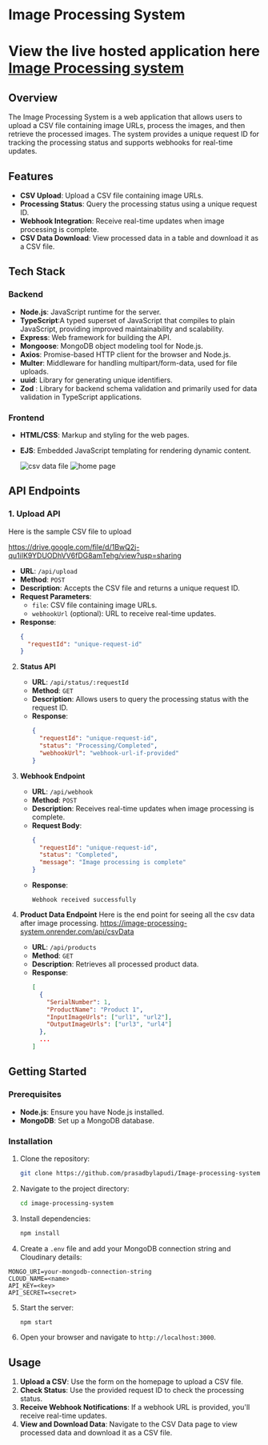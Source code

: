 # Image Processing System

# View the live hosted application here [Image Processing system](https://image-processing-system.onrender.com/)


## Overview

The Image Processing System is a web application that allows users to upload a CSV file containing image URLs, process the images, and then retrieve the processed images. The system provides a unique request ID for tracking the processing status and supports webhooks for real-time updates.

## Features

- **CSV Upload**: Upload a CSV file containing image URLs.
- **Processing Status**: Query the processing status using a unique request ID.
- **Webhook Integration**: Receive real-time updates when image processing is complete.
- **CSV Data Download**: View processed data in a table and download it as a CSV file.

## Tech Stack

### Backend

- **Node.js**: JavaScript runtime for the server.
- **TypeScript**:A typed superset of JavaScript that compiles to plain JavaScript, providing improved maintainability and scalability.
- **Express**: Web framework for building the API.
- **Mongoose**: MongoDB object modeling tool for Node.js.
- **Axios**: Promise-based HTTP client for the browser and Node.js.
- **Multer**: Middleware for handling multipart/form-data, used for file uploads.
- **uuid**: Library for generating unique identifiers.
- **Zod** : Library for backend schema validation and primarily used for data validation in TypeScript applications.

### Frontend

- **HTML/CSS**: Markup and styling for the web pages.
- **EJS**: Embedded JavaScript templating for rendering dynamic content.

  ![csv data file](https://github.com/prasadbylapudi/Image-processing-system/assets/31813770/4d07f4e0-7e71-44f3-a1e4-47554e290858)
![home page ](https://github.com/prasadbylapudi/Image-processing-system/assets/31813770/0ca84cee-6203-4fb9-aa0a-789d90e7bbc1)


## API Endpoints

### 1. Upload API

Here is the sample CSV file to upload

https://drive.google.com/file/d/1BwQ2j-qu1iIK9YDUODhVV6fDG8amTehg/view?usp=sharing

- **URL**: `/api/upload`
- **Method**: `POST`
- **Description**: Accepts the CSV file and returns a unique request ID.
- **Request Parameters**:
  - `file`: CSV file containing image URLs.
  - `webhookUrl` (optional): URL to receive real-time updates.
- **Response**:
  ```json
  {
    "requestId": "unique-request-id"
  }
  ```

2. **Status API**

   - **URL**: `/api/status/:requestId`
   - **Method**: `GET`
   - **Description**: Allows users to query the processing status with the request ID.
   - **Response**:
     ```json
     {
       "requestId": "unique-request-id",
       "status": "Processing/Completed",
       "webhookUrl": "webhook-url-if-provided"
     }
     ```

3. **Webhook Endpoint**

   - **URL**: `/api/webhook`
   - **Method**: `POST`
   - **Description**: Receives real-time updates when image processing is complete.
   - **Request Body**:
     ```json
     {
       "requestId": "unique-request-id",
       "status": "Completed",
       "message": "Image processing is complete"
     }
     ```
   - **Response**:
     ```text
     Webhook received successfully
     ```

4. **Product Data Endpoint**
Here is the end point for seeing all the csv data after image processing.
https://image-processing-system.onrender.com/api/csvData

   - **URL**: `/api/products`
   - **Method**: `GET`
   - **Description**: Retrieves all processed product data.
   - **Response**:
     ```json
     [
       {
         "SerialNumber": 1,
         "ProductName": "Product 1",
         "InputImageUrls": ["url1", "url2"],
         "OutputImageUrls": ["url3", "url4"]
       },
       ...
     ]
     ```

## Getting Started

### Prerequisites

- **Node.js**: Ensure you have Node.js installed.
- **MongoDB**: Set up a MongoDB database.

### Installation

1. Clone the repository:

   ```bash
   git clone https://github.com/prasadbylapudi/Image-processing-system.git
   ```

2. Navigate to the project directory:

   ```bash
   cd image-processing-system
   ```

3. Install dependencies:

   ```bash
   npm install
   ```

4. Create a `.env` file and add your MongoDB connection string and Cloudinary details:

```env
MONGO_URI=your-mongodb-connection-string
CLOUD_NAME=<name>
API_KEY=<key>
API_SECRET=<secret>

```

5. Start the server:

   ```bash
   npm start
   ```

6. Open your browser and navigate to `http://localhost:3000`.

## Usage

1. **Upload a CSV**: Use the form on the homepage to upload a CSV file.
2. **Check Status**: Use the provided request ID to check the processing status.
3. **Receive Webhook Notifications**: If a webhook URL is provided, you'll receive real-time updates.
4. **View and Download Data**: Navigate to the CSV Data page to view processed data and download it as a CSV file.
